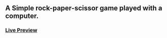 ## A Simple rock-paper-scissor game played with a computer.

### [Live Preview](https://aksinghweb.github.io/rock-paper-scissor/)

